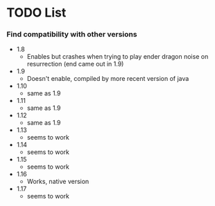 # TODO List

### Find compatibility with other versions

* 1.8
    * Enables but crashes when trying to play ender dragon noise on resurrection (end came out in 1.9)
* 1.9
    * Doesn't enable, compiled by more recent version of java
* 1.10
    * same as 1.9
* 1.11 
    * same as 1.9
* 1.12
    * same as 1.9
* 1.13
    * seems to work
* 1.14
    * seems to work
* 1.15
    * seems to work
* 1.16
    * Works, native version
* 1.17
    * seems to work

